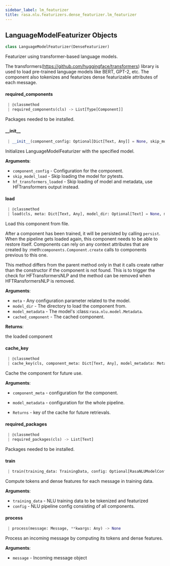 ```yaml
---
sidebar_label: lm_featurizer
title: rasa.nlu.featurizers.dense_featurizer.lm_featurizer
---
```


## LanguageModelFeaturizer Objects

```python
class LanguageModelFeaturizer(DenseFeaturizer)
```

Featurizer using transformer-based language models.

The transformers(https://github.com/huggingface/transformers) library
is used to load pre-trained language models like BERT, GPT-2, etc.
The component also tokenizes and featurizes dense featurizable attributes of
each message.

#### required\_components

```python
 | @classmethod
 | required_components(cls) -> List[Type[Component]]
```

Packages needed to be installed.

#### \_\_init\_\_

```python
 | __init__(component_config: Optional[Dict[Text, Any]] = None, skip_model_load: bool = False, hf_transformers_loaded: bool = False) -> None
```

Initializes LanguageModelFeaturizer with the specified model.

**Arguments**:

- `component_config` - Configuration for the component.
- `skip_model_load` - Skip loading the model for pytests.
- `hf_transformers_loaded` - Skip loading of model and metadata, use
  HFTransformers output instead.

#### load

```python
 | @classmethod
 | load(cls, meta: Dict[Text, Any], model_dir: Optional[Text] = None, model_metadata: Optional["Metadata"] = None, cached_component: Optional["Component"] = None, **kwargs: Any, ,) -> "Component"
```

Load this component from file.

After a component has been trained, it will be persisted by
calling `persist`. When the pipeline gets loaded again,
this component needs to be able to restore itself.
Components can rely on any context attributes that are
created by :meth:`components.Component.create`
calls to components previous to this one.

This method differs from the parent method only in that it calls create
rather than the constructor if the component is not found. This is to
trigger the check for HFTransformersNLP and the method can be removed
when HFTRansformersNLP is removed.

**Arguments**:

- `meta` - Any configuration parameter related to the model.
- `model_dir` - The directory to load the component from.
- `model_metadata` - The model&#x27;s :class:`rasa.nlu.model.Metadata`.
- `cached_component` - The cached component.
  

**Returns**:

  the loaded component

#### cache\_key

```python
 | @classmethod
 | cache_key(cls, component_meta: Dict[Text, Any], model_metadata: Metadata) -> Optional[Text]
```

Cache the component for future use.

**Arguments**:

- `component_meta` - configuration for the component.
- `model_metadata` - configuration for the whole pipeline.
  
- `Returns` - key of the cache for future retrievals.

#### required\_packages

```python
 | @classmethod
 | required_packages(cls) -> List[Text]
```

Packages needed to be installed.

#### train

```python
 | train(training_data: TrainingData, config: Optional[RasaNLUModelConfig] = None, **kwargs: Any, ,) -> None
```

Compute tokens and dense features for each message in training data.

**Arguments**:

- `training_data` - NLU training data to be tokenized and featurized
- `config` - NLU pipeline config consisting of all components.

#### process

```python
 | process(message: Message, **kwargs: Any) -> None
```

Process an incoming message by computing its tokens and dense features.

**Arguments**:

- `message` - Incoming message object


